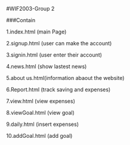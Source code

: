 #WIF2003-Group 2

###Contain


1.index.html (main Page)


2.signup.html (user can make the account)


3.signin.html (user enter their account)


4.news.html (show lastest news)


5.about us.html(information abaout the website)


6.Report.html (track saving and expenses)


7.view.html (view expenses)


8.viewGoal.html (view goal)


9.daily.html (insert expenses)


10.addGoal.html (add goal)


